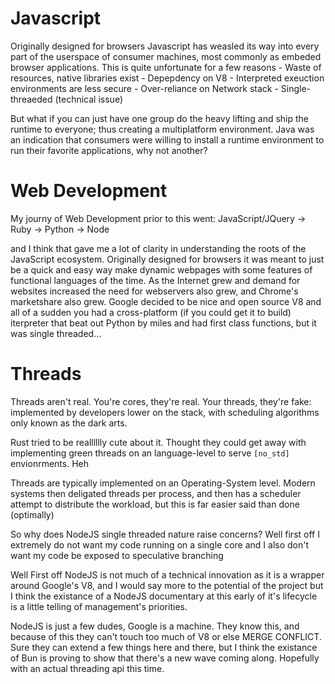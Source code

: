 # Javascript
Originally designed for browsers Javascript has weasled its way into every part of the userspace of consumer machines, most commonly as embeded browser applications. This is quite unfortunate for a few reasons
    - Waste of resources, native libraries exist
    - Depepdency on V8
    - Interpreted exeuction environments are less secure
    - Over-reliance on Network stack
    - Single-threaeded (technical issue)

But what if you can just have one group do the heavy lifting and ship the runtime to everyone; thus creating a multiplatform environment. Java was an indication that consumers were willing to install a runtime environment to run their favorite applications, why not another?

# Web Development
My journy of Web Development prior to this went:
JavaScript/JQuery -> Ruby -> Python -> Node

and I think that gave me a lot of clarity in understanding the roots of the JavaScript ecosystem. Originally designed for browsers it was meant to just be a quick and easy way make dynamic webpages with some features of functional languages of the time. As the Internet grew and demand for websites increased the need for webservers also grew, and Chrome's marketshare also grew. Google decided to be nice and open source V8 and all of a sudden you had a cross-platform (if you could get it to build) iterpreter that beat out Python by miles and had first class functions, but it was single threaded...

# Threads
Threads aren't real. You're cores, they're real. Your threads, they're fake: implemented by developers lower on the stack, with scheduling algorithms only known as the dark arts.

Rust tried to be realllllly cute about it. Thought they could get away with implementing green threads on an language-level to serve `[no_std]` envionrments. Heh

Threads are typically implemented on an Operating-System level. Modern systems then deligated threads per process, and then has a scheduler attempt to distribute the workload, but this is far easier said than done (optimally)

So why does NodeJS single threaded nature raise concerns? Well first off I extremely do not want my code running on a single core and I also don't want my code be exposed to speculative branching

 Well First off NodeJS is not much of a technical innovation as it is a wrapper around Google's V8, and I would say more to the potential of the project but I think the existance of a NodeJS documentary at this early of it's lifecycle is a little telling of management's priorities.

NodeJS is just a few dudes, Google is a machine. They know this, and because of this they can't touch too much of V8 or else MERGE CONFLICT. Sure they can extend a few things here and there, but I think the existance of Bun is proving to show that there's a new wave coming along. Hopefully with an actual threading api this time.